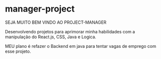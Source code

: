 # manager-project

SEJA MUITO BEM VINDO AO PROJECT-MANAGER

Desenvolvendo projetos para aprimorar minha habilidades com a manipulação do React.js, CSS, Java e Logica. 

MEU plano é refazer o Backend em java para tentar vagas de emprego com esse projeto.
